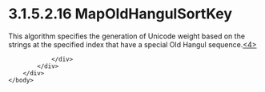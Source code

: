 <html dir="LTR" xmlns:mshelp="http://msdn.microsoft.com/mshelp" xmlns:ddue="http://ddue.schemas.microsoft.com/authoring/2003/5" xmlns:xlink="http://www.w3.org/1999/xlink" xmlns:tool="http://www.microsoft.com/tooltip">
    <head>
        <meta http-equiv="Content-Type" content="text/html; CHARSET=utf-8"></meta>
        <meta name="save" content="history"></meta>
        <title>3.1.5.2.16 MapOldHangulSortKey</title>
        <xml>
            <mshelp:toctitle title="3.1.5.2.16 MapOldHangulSortKey"></mshelp:toctitle>
            <mshelp:rltitle title="[MS-UCODEREF]: MapOldHangulSortKey"></mshelp:rltitle>
            <mshelp:keyword index="A" term="6de3cdf6-3550-4847-a707-e4aaf0df2894"></mshelp:keyword>
            <mshelp:attr name="DCSext.ContentType" value="open specification"></mshelp:attr>
            <mshelp:attr name="AssetID" value="6de3cdf6-3550-4847-a707-e4aaf0df2894"></mshelp:attr>
            <mshelp:attr name="TopicType" value="kbRef"></mshelp:attr>
            <mshelp:attr name="DCSext.Title" value="[MS-UCODEREF]: MapOldHangulSortKey" />
        </xml>
    </head>
    <body>
        <div id="header">
            <h1 class="heading">3.1.5.2.16 MapOldHangulSortKey</h1>
        </div>
        <div id="mainSection">
            <div id="mainBody">
                <div id="allHistory" class="saveHistory"></div>
                <div id="sectionSection0" class="section" name="collapseableSection">
                    

<p>This algorithm specifies the generation of Unicode weight
based on the strings at the specified index that have a special Old Hangul
sequence.<a id="Appendix_A_Target_4"></a><a href="a6d86942-eaf6-44c6-8afd-1603b3f4f0aa.html#Appendix_A_4" aria-label="Product behavior note 4">&lt;4&gt;</a></p>


                </div>
            </div>
        </div>
    </body>
</html>